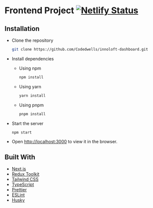 # Frontend Project [![Netlify Status](https://api.netlify.com/api/v1/badges/6ae460f8-d304-490f-af5e-73a5c40a4457/deploy-status)](https://app.netlify.com/sites/dashboard-innoloft/deploys)

## Installation

- Clone the repository
    ```bash
    git clone https://github.com/Codedwells/innoloft-dashboard.git
    ```
- Install dependencies
    - Using npm
        ```bash
        npm install
        ```
    - Using yarn
      ```bash
      yarn install
      ```
    - Using pnpm
        ```bash
        pnpm install
        ```

- Start the server
    ```bash
    npm start
    ```
- Open [http://localhost:3000](http://localhost:3000) to view it in the browser.

## Built With

- [Next.js](https://nextjs.org/)
- [Redux Toolkit](https://redux-toolkit.js.org/)
- [Tailwind CSS](https://tailwindcss.com/)
- [TypeScript](https://www.typescriptlang.org/)
- [Prettier](https://prettier.io/)
- [ESLint](https://eslint.org/)
- [Husky](https://typicode.github.io/husky/)
